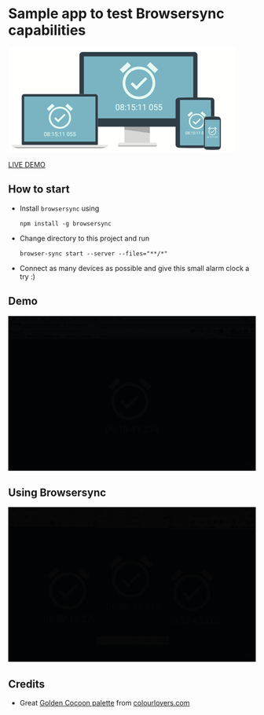 # Sample app to test Browsersync capabilities

![Browsersync example app](https://raw.githubusercontent.com/sergeylukin/browsersync-example/master/extras/cover.png)

[LIVE DEMO](https://sergeylukin.github.io/browsersync-example/)

## How to start

- Install `browsersync` using

  ```
  npm install -g browsersync
  ```

- Change directory to this project and run

  ```
  browser-sync start --server --files="**/*"
  ```

- Connect as many devices as possible and give this small alarm clock a try :)

## Demo

![Browsersync example app demo usage](https://raw.githubusercontent.com/sergeylukin/browsersync-example/master/extras/demo.gif)

## Using Browsersync

![Browsersync example app demo usage](https://raw.githubusercontent.com/sergeylukin/browsersync-example/master/extras/action.gif)

## Credits

- Great [Golden Cocoon palette](http://www.colourlovers.com/palette/3819835/Golden_Cocoon)
  from [colourlovers.com](http://colourlovers.com)
